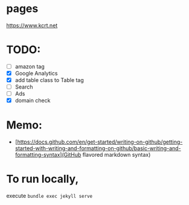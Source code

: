 # pages

https://www.kcrt.net

# TODO:

  - [ ] amazon tag
  - [x] Google Analytics
  - [x] add table class to Table tag
  - [ ] Search
  - [ ] Ads
  - [x] domain check

# Memo:

  - [https://docs.github.com/en/get-started/writing-on-github/getting-started-with-writing-and-formatting-on-github/basic-writing-and-formatting-syntax](GitHub flavored markdown syntax)

# To run locally,

execute `bundle exec jekyll serve`
